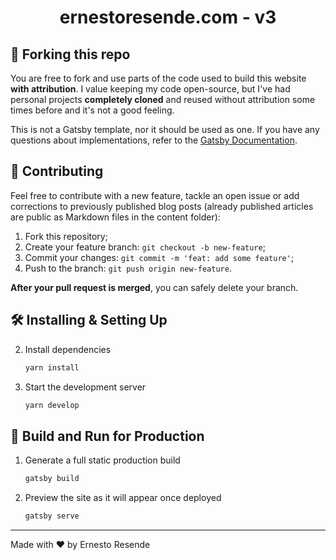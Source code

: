 
<h1 align="center">
  ernestoresende.com - v3
</h1>

## 🚨 Forking this repo

You are free to fork and use parts of the code used to build this website **with attribution**.
I value keeping my code open-source, but I've had personal projects **completely cloned** and reused without attribution some times before and it's not a good feeling.

This is not a Gatsby template, nor it should be used as one. If you have any questions about implementations, refer to the [Gatsby Documentation](https://www.gatsbyjs.org/docs/).

## 🚀 Contributing

Feel free to contribute with a new feature, tackle an open issue or add corrections to previously published blog posts (already published articles are public as Markdown files in the content folder):

1. Fork this repository;
2. Create your feature branch: `git checkout -b new-feature`;
3. Commit your changes: `git commit -m 'feat: add some feature'`;
4. Push to the branch: `git push origin new-feature`.

**After your pull request is merged**, you can safely delete your branch.

## 🛠 Installing & Setting Up

2. Install dependencies

   ```sh
   yarn install
   ```

3. Start the development server

   ```sh
   yarn develop
   ```

## 🚀 Build and Run for Production

1. Generate a full static production build

   ```sh
   gatsby build
   ```

1. Preview the site as it will appear once deployed

   ```sh
   gatsby serve
   ```

<hr>

Made with ♥ by Ernesto Resende

